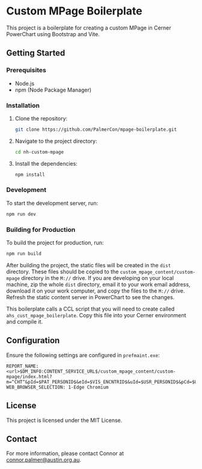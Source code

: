 # Custom MPage Boilerplate

This project is a boilerplate for creating a custom MPage in Cerner PowerChart using Bootstrap and Vite. 

## Getting Started

### Prerequisites

- Node.js
- npm (Node Package Manager)

### Installation

1. Clone the repository:
    ```sh
    git clone https://github.com/PalmerCon/mpage-boilerplate.git
    ```
2. Navigate to the project directory:
    ```sh
    cd nh-custom-mpage
    ```
3. Install the dependencies:
    ```sh
    npm install
    ```

### Development

To start the development server, run:
```sh
npm run dev
```

### Building for Production

To build the project for production, run:
```sh
npm run build
```

After building the project, the static files will be created in the `dist` directory. These files should be copied to the `custom_mpage_content/custom-mpage` directory in the `M://` drive. If you are developing on your local machine, zip the whole `dist` directory, email it to your work email address, download it on your work computer, and copy the files to the `M://` drive. Refresh the static content server in PowerChart to see the changes.

This boilerplate calls a CCL script that you will need to create called `ahs_cust_mpage_boilerplate`. Copy this file into your Cerner environment and compile it.

## Configuration

Ensure the following settings are configured in `prefmaint.exe`:

```
REPORT_NAME: <url>$DM_INFO:CONTENT_SERVICE_URL$/custom_mpage_content/custom-mpage/index.html?m=^CHT^&pId=$PAT_PERSONID$&eId=$VIS_ENCNTRID$&uId=$USR_PERSONID$&pCd=$USR_PositionCd$&ppr=$PAT_PPRCode$&app=^$APP_AppName$^
WEB_BROWSER_SELECTION: 1-Edge Chromium
```

## License

This project is licensed under the MIT License.

## Contact

For more information, please contact Connor at [connor.palmer@austin.org.au](mailto:connor.palmer@austin.org.au).
